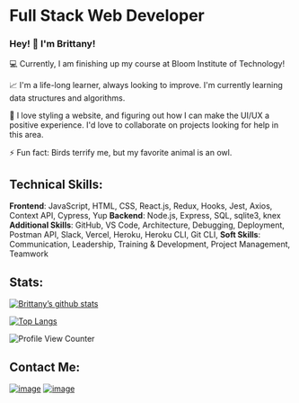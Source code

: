 # Full Stack Web Developer

### Hey! :wave: I'm Brittany!

💻 Currently, I am finishing up my course at Bloom Institute of Technology!

📈 I'm a life-long learner, always looking to improve. I'm currently learning data structures and algorithms.

🎎 I love styling a website, and figuring out how I can make the UI/UX a positive experience. I'd love to collaborate on projects looking for help in this area.

⚡ Fun fact: Birds terrify me, but my favorite animal is an owl.

## Technical Skills:

**Frontend**: JavaScript, HTML, CSS, React.js, Redux, Hooks, Jest, Axios, Context API, Cypress, Yup 
**Backend**: Node.js, Express, SQL, sqlite3, knex 
**Additional Skills**: GitHub, VS Code, Architecture, Debugging, Deployment, Postman API, Slack,  Vercel, Heroku, Heroku CLI, Git CLI,
**Soft Skills**: Communication, Leadership, Training & Development, Project Management, Teamwork

## Stats:

[![Brittany’s github stats](https://github-readme-stats.vercel.app/api?username=BrittanyPete)](https://github.com/BrittanyPete)

[![Top Langs](https://github-readme-stats.vercel.app/api/top-langs/?username=BrittanyPete&layout=compact)](https://github.com/BrittanyPete)

![Profile View Counter](https://komarev.com/ghpvc/?username=BrittanyPete)

## Contact Me:

[![image](https://user-images.githubusercontent.com/92415478/159374784-5e87ce27-4bc8-429d-8eef-5b73cfc2c692.png)](mailto:britt.petersen100@gmail.com)
[![image](https://user-images.githubusercontent.com/92415478/159374862-d6e6747b-bce7-4313-9375-3ac6095dc8d1.png)](https://www.linkedin.com/in/brittany-petersen/)






<!--
**BrittanyPete/BrittanyPete** is a ✨ _special_ ✨ repository because its `README.md` (this file) appears on your GitHub profile.
-->
